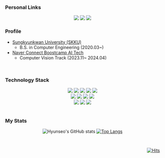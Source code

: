 

<!--
### Hi there 👋
**hyunseo-k/hyunseo-k** is a ✨ _special_ ✨ repository because its `README.md` (this file) appears on your GitHub profile.

Here are some ideas to get you started:

- 🔭 I’m currently working on ...
- 🌱 I’m currently learning ...
- 👯 I’m looking to collaborate on ...
- 🤔 I’m looking for help with ...
- 💬 Ask me about ...
- 📫 How to reach me: ...
- 😄 Pronouns: ...
- ⚡ Fun fact: ...
-->

<!--![header](https://capsule-render.vercel.app/api?type=waving&color=timeAuto&height=300&section=header&text=Hyunseo%20Kang&fontSize=90)-->

### Personal Links
<div align='center'>

<a href="https://velog.io/@jelly9999"><img src="https://img.shields.io/badge/velog-1DBF73?style=flat-square&logo=Velog&logoColor=white"/></a>
<a href="https://www.linkedin.com/in/hyunseo-k/"><img src="https://img.shields.io/badge/linkedin-0A66C2?style=flat-square&logo=linkedin&logoColor=white"/></a>
<a href="https://mail.google.com/mail/?view=cm&amp;fs=1&amp;to=jelly9999@g.skku.edu"><img src="https://img.shields.io/badge/gmail-EA4335?style=flat-square&logo=gmail&logoColor=white"/></a>

</div>

### Profile
<ul>
  <li><a href="https://www.skku.edu/"> Sungkyunkwan University (SKKU)</a> 
    <ul> 
      <li> B.S. in Computer Engineering (2020.03~) </li>
    </ul>
  </li>
  <li><a href="https://boostcamp.connect.or.kr/program_ai.html"> Naver Connect Boostcamp AI Tech </a> 
    <ul> 
      <li> Computer Vision Track (2023.11~ 2024.04) </li>
    </ul>
  </li>
</ul>

<br>

### Technology Stack
<div align='center'>
  <img src="https://img.shields.io/badge/React-61DAFB?style=flat-square&logo=react&logoColor=white"/>
  <img src="https://img.shields.io/badge/React%20Native-61DAFB?style=flat-square&logo=react&logoColor=white"/>
  <img src="https://img.shields.io/badge/JavaScript-F7DF1E?style=flat-square&logo=JavaScript&logoColor=white"/>
  <img src="https://img.shields.io/badge/HTML5-E34F26?style=flat-square&logo=HTML5&logoColor=white"/>
  <img src="https://img.shields.io/badge/CSS3-1572B6?style=flat-square&logo=CSS3&logoColor=white"/>
  <br/>
  <img src="https://img.shields.io/badge/MySQL-4479A1?style=flat-square&logo=MySQL&logoColor=white"/>
  <img src="https://img.shields.io/badge/Django-092E20?style=flat-square&logo=Django&logoColor=white"/>
  <img src="https://img.shields.io/badge/Python-3776AB?style=flat-square&logo=Python&logoColor=white"/>
  <img src="https://img.shields.io/badge/Node.js-339933?style=flat-square&logo=nodedotjs&logoColor=white"/>
  
  <br />
  <img src="https://img.shields.io/badge/Unity-000000?style=flat-square&logo=Unity&logoColor=white"/>
  <img src="https://img.shields.io/badge/Android%20Studio-3DDC84?style=flat-square&logo=androidstudio&logoColor=white"/>
  <img src="https://img.shields.io/badge/PyTorch-EE4C2C?style=flat-square&logo=pytorch&logoColor=white"/>

  </div>

<br>


### My Stats
<div align=center> 
  
![Hyunseo's GitHub stats](https://github-readme-stats.vercel.app/api?username=hyunseo-k&show_icons=true&count_private=true) 
[![Top Langs](https://github-readme-stats.vercel.app/api/top-langs/?username=hyunseo-k&layout=compact)](https://github.com/anuraghazra/github-readme-stats)

</div>


</div>


<br/>
<div align=end>
  
[![Hits](https://hits.seeyoufarm.com/api/count/incr/badge.svg?url=https%3A%2F%2Fgithub.com%2Fhyunseo-k&count_bg=%236B83E6&title_bg=%23555555&icon=&icon_color=%23E7E7E7&title=hits&edge_flat=false)](https://hits.seeyoufarm.com)

</div>
